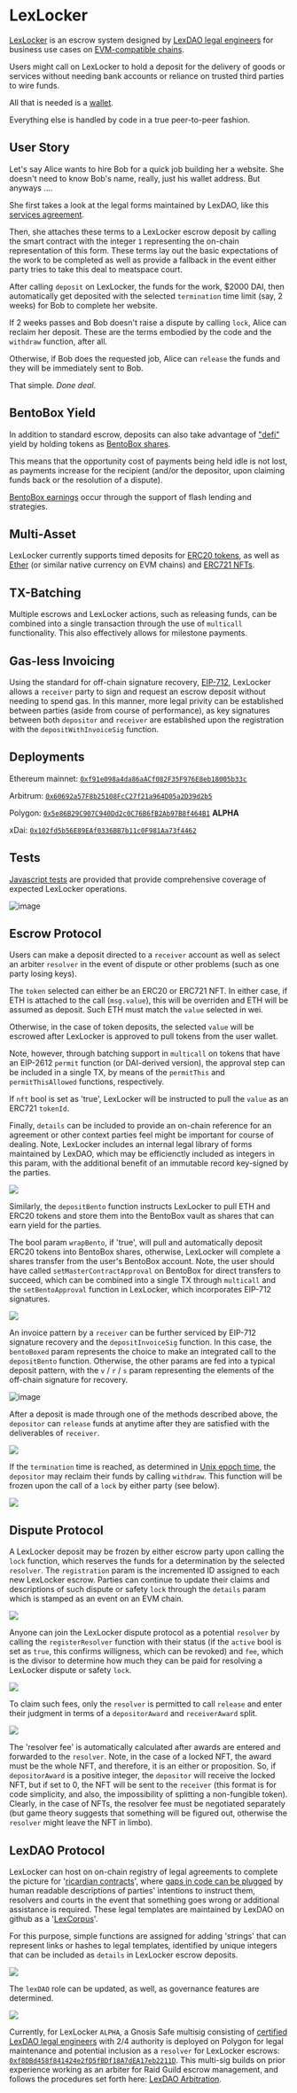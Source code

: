 # LexLocker

[LexLocker](https://github.com/lexDAO/LexLockerV2) is an escrow system designed by [LexDAO legal engineers](https://twitter.com/lex_DAO) for business use cases on [EVM-compatible chains](https://ethereum.org/en/). 

Users might call on LexLocker to hold a deposit for the delivery of goods or services without needing bank accounts or reliance on trusted third parties to wire funds. 

All that is needed is a [wallet](https://ethereum.org/en/wallets/). 

Everything else is handled by code in a true peer-to-peer fashion.

## User Story

Let's say Alice wants to hire Bob for a quick job building her a website. She doesn't need to know Bob's name, really, just his wallet address. But anyways ....

She first takes a look at the legal forms maintained by LexDAO, like this [services agreement](https://github.com/lexDAO/LexCorpus/blob/master/contracts/legal/Services.md).

Then, she attaches these terms to a LexLocker escrow deposit by calling the smart contract with the integer `1` representing the on-chain representation of this form. These terms lay out the basic expectations of the work to be completed as well as provide a fallback in the event either party tries to take this deal to meatspace court.

After calling `deposit` on LexLocker, the funds for the work, $2000 DAI, then automatically get deposited with the selected `termination` time limit (say, 2 weeks) for Bob to complete her website.

If 2 weeks passes and Bob doesn't raise a dispute by calling `lock`, Alice can reclaim her deposit. These are the terms embodied by the code and the `withdraw` function, after all.

Otherwise, if Bob does the requested job, Alice can `release` the funds and they will be immediately sent to Bob.

That simple. *Done deal*.

## BentoBox Yield
In addition to standard escrow, deposits can also take advantage of ["defi"](https://ethereum.org/en/defi/) yield by holding tokens as [BentoBox shares](https://etherscan.io/address/0xf5bce5077908a1b7370b9ae04adc565ebd643966#code). 

This means that the opportunity cost of payments being held idle is not lost, as payments increase for the recipient (and/or the depositor, upon claiming funds back or the resolution of a dispute).

[BentoBox earnings](https://docs.sushi.com/products/bentobox) occur through the support of flash lending and strategies.

## Multi-Asset

LexLocker currently supports timed deposits for [ERC20 tokens](https://ethereum.org/en/developers/docs/standards/tokens/erc-20/), as well as [Ether](https://ethereum.org/en/eth/) (or similar native currency on EVM chains) and [ERC721 NFTs](https://ethereum.org/en/nft/).

## TX-Batching

Multiple escrows and LexLocker actions, such as releasing funds, can be combined into a single transaction through the use of `multicall` functionality. This also effectively allows for milestone payments.

## Gas-less Invoicing

Using the standard for off-chain signature recovery, [EIP-712](https://eips.ethereum.org/EIPS/eip-712), LexLocker allows a `receiver` party to sign and request an escrow deposit without needing to spend gas. In this manner, more legal privity can be established between parties (aside from course of performance), as key signatures between both `depositor` and `receiver` are established upon the registration with the `depositWithInvoiceSig` function.

## Deployments

Ethereum mainnet: [`0xf91e098a4da86aACf082F35F976E8eb18005b33c`](https://etherscan.io/address/0xf91e098a4da86aACf082F35F976E8eb18005b33c#code)

Arbitrum: [`0x60692a57F8b25108FcC27f21a964D05a2D39d2b5`](https://arbiscan.io/address/0x60692a57f8b25108fcc27f21a964d05a2d39d2b5#code)

Polygon: [`0x5e86B29C907C940Dd2c0C76B6fB2Ab97B8f464B1`](https://polygonscan.com/address/0x5e86B29C907C940Dd2c0C76B6fB2Ab97B8f464B1#code) **ALPHA**

xDai: [`0x102fd5b56E89EAf0336BB7b11c0F981Aa73f4462`](https://blockscout.com/xdai/mainnet/address/0x102fd5b56E89EAf0336BB7b11c0F981Aa73f4462/contracts)

## Tests

[Javascript tests](https://github.com/lexDAO/LexLockerV2/blob/main/test/LexLocker.test.js) are provided that provide comprehensive coverage of expected LexLocker operations.

![image](https://user-images.githubusercontent.com/41117279/135812750-1cb5a169-e27f-4857-a1ae-15ecf94fe432.png)

## Escrow Protocol

Users can make a deposit directed to a `receiver` account as well as select an arbiter `resolver` in the event of dispute or other problems (such as one party losing keys). 

The `token` selected can either be an ERC20 or ERC721 NFT. In either case, if ETH is attached to the call (`msg.value`), this will be overriden and ETH will be assumed as deposit. Such ETH must match the `value` selected in wei. 

Otherwise, in the case of token deposits, the selected `value` will be escrowed after LexLocker is approved to pull tokens from the user wallet. 

Note, however, through batching support in `multicall` on tokens that have an EIP-2612 `permit` function (or DAI-derived version), the approval step can be included in a single TX, by means of the `permitThis` and `permitThisAllowed` functions, respectively.

If `nft` bool is set as 'true', LexLocker will be instructed to pull the `value` as an ERC721 `tokenId`.

Finally, `details` can be included to provide an on-chain reference for an agreement or other context parties feel might be important for course of dealing. Note, LexLocker includes an internal legal library of forms maintained by LexDAO, which may be efficienctly included as integers in this param, with the additional benefit of an immutable record key-signed by the parties.

![](https://i.imgur.com/680UKaj.png)

Similarly, the `depositBento` function instructs LexLocker to pull ETH and ERC20 tokens and store them into the BentoBox vault as shares that can earn yield for the parties. 

The bool param `wrapBento`, if 'true', will pull and automatically deposit ERC20 tokens into BentoBox shares, otherwise, LexLocker will complete a shares transfer from the user's BentoBox account. Note, the user should have called `setMasterContractApproval` on BentoBox for direct transfers to succeed, which can be combined into a single TX through `multicall` and the `setBentoApproval` function in LexLocker, which incorporates EIP-712 signatures.

![](https://i.imgur.com/aRbhQS9.png)

An invoice pattern by a `receiver` can be further serviced by EIP-712 signature recovery and the `depositInvoiceSig` function. In this case, the `bentoBoxed` param represents the choice to make an integrated call to the `depositBento` function. Otherwise, the other params are fed into a typical deposit pattern, with the `v` / `r` / `s` param representing the elements of the off-chain signature for recovery.

![image](https://user-images.githubusercontent.com/92001561/136445233-939532ee-4a58-461a-a9ec-b655c26ff3f9.png)

After a deposit is made through one of the methods described above, the `depositor` can `release` funds at anytime after they are satisfied with the deliverables of `receiver`.

![](https://i.imgur.com/UrXrZj4.png)

If the `termination` time is reached, as determined in [Unix epoch time](https://www.epochconverter.com/), the `depositor` may reclaim their funds by calling `withdraw`. This function will be frozen upon the call of a `lock` by either party (see below).

![](https://i.imgur.com/YfCeZ1o.png)

## Dispute Protocol

A LexLocker deposit may be frozen by either escrow party  upon calling the `lock` function, which reserves the funds for a determination by the selected `resolver`. The `registration` param is the incremented ID assigned to each new LexLocker escrow. Parties can continue to update their claims and descriptions of such dispute or safety `lock` through the `details` param which is stamped as an event on an EVM chain.

![](https://i.imgur.com/alaOtCq.png)

Anyone can join the LexLocker dispute protocol as a potential `resolver` by calling the `registerResolver` function with their status (if the `active` bool is set as `true`, this confirms willigness, which can be revoked) and `fee`, which is the divisor to determine how much they can be paid for resolving a LexLocker dispute or safety `lock`.

![](https://i.imgur.com/uTuMntI.png)

To claim such fees, only the `resolver` is permitted to call `release` and enter their judgment in terms of a `depositorAward` and `receiverAward` split.

![](https://i.imgur.com/4cPKFeE.png)

The 'resolver fee' is automatically calculated after awards are entered and forwarded to the `resolver`. Note, in the case of a locked NFT, the award must be the whole NFT, and therefore, it is an either or proposition. So, if `depositorAward` is a positive integer, the `depositor` will receive the locked NFT, but if set to 0, the NFT will be sent to the `receiver` (this format is for code simplicity, and also, the impossibility of splitting a non-fungible token). Clearly, in the case of NFTs, the resolver fee must be negotiated separately (but game theory suggests that something will be figured out, otherwise the `resolver` might leave the NFT in limbo).

## LexDAO Protocol

LexLocker can host on on-chain registry of legal agreements to complete the picture for '[ricardian contracts](https://iang.org/papers/ricardian_contract.html)', where [gaps in code can be plugged](http://unenumerated.blogspot.com/2006/11/wet-code-and-dry.html) by human readable descriptions of parties' intentions to instruct them, resolvers and courts in the event that something goes wrong or additional assistance is required. These legal templates are maintained by LexDAO on github as a '[LexCorpus](https://github.com/lexDAO/LexCorpus)'.

For this purpose, simple functions are assigned for adding 'strings' that can represent links or hashes to legal templates, identified by unique integers that can be included as `details` in LexLocker escrow deposits.

![](https://i.imgur.com/fCX3Z2s.png)

The `lexDAO` role can be updated, as well, as governance features are determined. 

![](https://i.imgur.com/8NEH8KJ.png)

Currently, for LexLocker `ALPHA`, a Gnosis Safe multisig consisting of [certified LexDAO legal engineers](https://github.com/lexDAO/Legal-Engineers) with 2/4 authority is deployed on Polygon for legal maintenance and potential inclusion as a `resolver` for LexLocker escrows: [`0xf8DBd458f841424e2fD5fBDf18A7dEA17eb2211D`](https://polygon.gnosis-safe.io/app/#/safes/0xf8DBd458f841424e2fD5fBDf18A7dEA17eb2211D/settings/owners). This multi-sig builds on prior experience working as an arbiter for Raid Guild escrow management, and follows the procedures set forth here: [LexDAO Arbitration](https://github.com/lexDAO/Arbitration).
